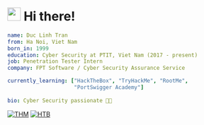 <h1><img src="https://emojis.slackmojis.com/emojis/images/1531849430/4246/blob-sunglasses.gif?1531849430" width="30"/> Hi there!</h1>

```yaml
name: Duc Linh Tran
from: Ha Noi, Viet Nam
born_in: 1999
education: Cyber Security at PTIT, Viet Nam (2017 - present)
job: Penetration Tester Intern
company: FPT Software / Cyber Security Assurance Service

currently_learning: ["HackTheBox", "TryHackMe", "RootMe", 
                     "PortSwigger Academy"]
                     
bio: Cyber Security passionate 🐱‍👤  

```

[![THM](https://i.imgur.com/pWkX3xo.png)](https://tryhackme.com/p/linhtd99)
[![HTB](https://i.imgur.com/2bUrXDA.png)](https://app.hackthebox.eu/profile/486215)

